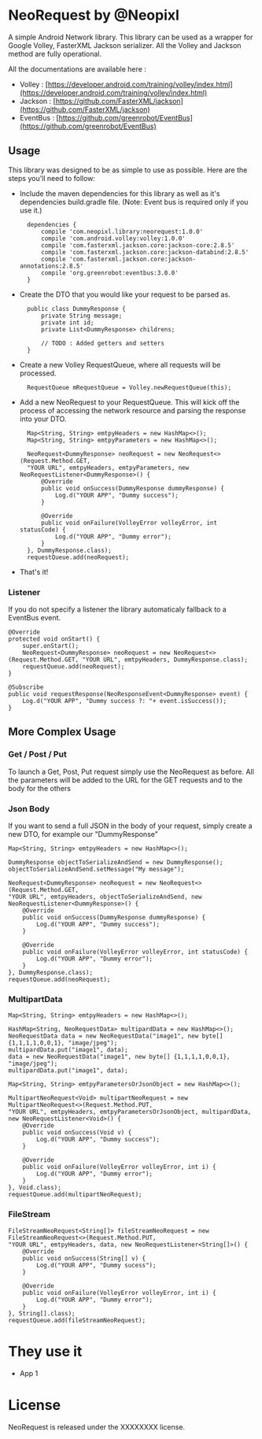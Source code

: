 # NeoRequest by @Neopixl

A simple Android Network library. This library can be used as a wrapper for Google Volley, FasterXML Jackson serializer.
All the Volley and Jackson method are fully operational.

All the documentations are available here :

 - Volley : [https://developer.android.com/training/volley/index.html](https://developer.android.com/training/volley/index.html)
 - Jackson : [https://github.com/FasterXML/jackson](https://github.com/FasterXML/jackson)
 - EventBus : [https://github.com/greenrobot/EventBus](https://github.com/greenrobot/EventBus)

## Usage
This library was designed to be as simple to use as possible.  Here are the steps you'll need to follow:

* Include the maven dependencies for this library as well as it's dependencies build.gradle file.  (Note: Event bus is required only if you use it.)

		dependencies {
			compile 'com.neopixl.library:neorequest:1.0.0'
			compile 'com.android.volley:volley:1.0.0'
			compile 'com.fasterxml.jackson.core:jackson-core:2.8.5'
			compile 'com.fasterxml.jackson.core:jackson-databind:2.8.5'
			compile 'com.fasterxml.jackson.core:jackson-annotations:2.8.5'
			compile 'org.greenrobot:eventbus:3.0.0'
		}

* Create the DTO that you would like your request to be parsed as.

		public class DummyResponse {
			private String message;
			private int id;
			private List<DummyResponse> childrens;
			
			// TODO : Added getters and setters
		}

* Create a new Volley RequestQueue, where all requests will be processed.

		RequestQueue mRequestQueue = Volley.newRequestQueue(this);
		
* Add a new NeoRequest to your RequestQueue.  This will kick off the process of accessing the network resource and parsing the response into your DTO. 

		Map<String, String> emtpyHeaders = new HashMap<>();
		Map<String, String> emtpyParameters = new HashMap<>();
		
		NeoRequest<DummyResponse> neoRequest = new NeoRequest<>(Request.Method.GET,
		"YOUR URL", emtpyHeaders, emtpyParameters, new NeoRequestListener<DummyResponse>() {
			@Override
			public void onSuccess(DummyResponse dummyResponse) {
				Log.d("YOUR APP", "Dummy success");
			}
		
			@Override
			public void onFailure(VolleyError volleyError, int statusCode) {
				Log.d("YOUR APP", "Dummy error");
			}
		}, DummyResponse.class);
		requestQueue.add(neoRequest);

* That's it! 

### Listener
If you do not specify a listener the library automaticaly fallback to a EventBus event.

	@Override
	protected void onStart() {
		super.onStart();
		NeoRequest<DummyResponse> neoRequest = new NeoRequest<>(Request.Method.GET, "YOUR URL", emtpyHeaders, DummyResponse.class);
		requestQueue.add(neoRequest);
	}
	
	@Subscribe
	public void requestResponse(NeoResponseEvent<DummyResponse> event) {
		Log.d("YOUR APP", "Dummy success ?: "+ event.isSuccess());
	}

## More Complex Usage

### Get / Post / Put
To launch a Get, Post, Put request simply use the NeoRequest as before.
All the parameters will be added to the URL for the GET requests and to the body for the others

### Json Body

If you want to send a full JSON in the body of your request, simply create a new DTO, for example our "DummyResponse"

	Map<String, String> emtpyHeaders = new HashMap<>();
	
	DummyResponse objectToSerializeAndSend = new DummyResponse();
	objectToSerializeAndSend.setMessage("My message");
	
	NeoRequest<DummyResponse> neoRequest = new NeoRequest<>(Request.Method.GET,
	"YOUR URL", emtpyHeaders, objectToSerializeAndSend, new NeoRequestListener<DummyResponse>() {
		@Override
		public void onSuccess(DummyResponse dummyResponse) {
			Log.d("YOUR APP", "Dummy success");
		}
	
		@Override
		public void onFailure(VolleyError volleyError, int statusCode) {
			Log.d("YOUR APP", "Dummy error");
		}
	}, DummyResponse.class);
	requestQueue.add(neoRequest);

### MultipartData

	Map<String, String> emtpyHeaders = new HashMap<>();
	    
	HashMap<String, NeoRequestData> multipardData = new HashMap<>();
	NeoRequestData data = new NeoRequestData("image1", new byte[] {1,1,1,1,0,0,1}, "image/jpeg");
	multipardData.put("image1", data);
	data = new NeoRequestData("image1", new byte[] {1,1,1,1,0,0,1}, "image/jpeg");
	multipardData.put("image1", data);
	    
	Map<String, String> emtpyParametersOrJsonObject = new HashMap<>();
	    
	MultipartNeoRequest<Void> multipartNeoRequest = new MultipartNeoRequest<>(Request.Method.PUT,
	"YOUR URL", emtpyHeaders, emtpyParametersOrJsonObject, multipardData, new NeoRequestListener<Void>() {
		@Override
		public void onSuccess(Void v) {
			Log.d("YOUR APP", "Dummy success");
		}
	    
		@Override
		public void onFailure(VolleyError volleyError, int i) {
			Log.d("YOUR APP", "Dummy error"); 
		}
	}, Void.class);
	requestQueue.add(multipartNeoRequest);

### FileStream

	FileStreamNeoRequest<String[]> fileStreamNeoRequest = new FileStreamNeoRequest<>(Request.Method.PUT,
	"YOUR URL", emtpyHeaders, data, new NeoRequestListener<String[]>() {
		@Override
		public void onSuccess(String[] v) {
			Log.d("YOUR APP", "Dummy sucess");
		}
	    
		@Override
		public void onFailure(VolleyError volleyError, int i) {
			Log.d("YOUR APP", "Dummy error");   
		}
	}, String[].class);
	requestQueue.add(fileStreamNeoRequest);

# They use it

 - App 1

# License
NeoRequest is released under the XXXXXXXX license.
